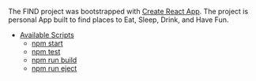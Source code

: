 The FIND project was bootstrapped with [Create React App](https://github.com/facebookincubator/create-react-app).
The project is personal App built to find places to Eat, Sleep, Drink, and Have Fun.  


- [Available Scripts](#available-scripts)
  - [npm start](#npm-start)
  - [npm test](#npm-test)
  - [npm run build](#npm-run-build)
  - [npm run eject](#npm-run-eject)
